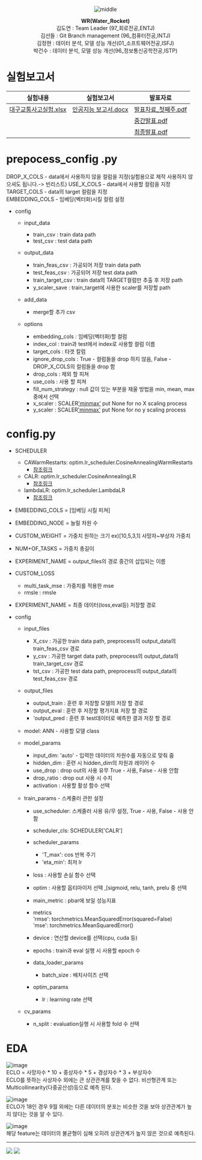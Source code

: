 <ul align="center">
  
![middle](https://capsule-render.vercel.app/api?type=cylinder&color=0147FF&height=150&section=header&text=Wassup&fontColor=FFFFFF&fontSize=70&animation=fadeIn&fontAlignY=55)
  
**WR(Water_Rocket)** <br>
김도연 : Team Leader (97_회로전공,ENTJ)<br> 
김선들 : Git Branch management (96_컴퓨터전공,INTJ)<br>
김정현 : 데이터 분석,  모델 성능 개선(01_소프트웨어전공,ISFJ)<br>
박건수 : 데이터 분석,  모델 성능 개선(96_정보통신공학전공,ISTP)<br></ul>

# 실험보고서
|실험내용|실험보고서|발표자료|
|------|---|---|
|[대구교통사고실험.xlsx](https://github.com/electronicguy97/est_wassup_01/files/13645556/default.xlsx)|[인공지능 보고서.docx](https://github.com/electronicguy97/est_wassup_01/files/13645944/default.docx)|[발표차료_첫째주.pdf](https://github.com/electronicguy97/est_wassup_01/files/13645586/_.pdf)|
|||[중간발표.pdf](https://github.com/electronicguy97/est_wassup_01/files/13645589/default.pdf)|
|||[최종발표.pdf](https://github.com/electronicguy97/est_wassup_01/files/13645591/default.pdf)|
  
# prepocess_config .py  
  
DROP_X_COLS - data에서 사용하지 않을 컬럼을 지정(실험용으로 제작 사용하지 않으셔도 됩니다.-> 빈리스트)
USE_X_COLS - data에서 사용할 컬럼을 지정  
TARGET_COLS - data의 target 컬럼을 지정  
EMBEDDING_COLS - 임베딩(벡터화)시킬 컬럼 설정

+ config  
  + input_data  
      + train_csv : train data path  
      + test_csv : test data path  

  + output_data
      + train_feas_csv : 가공되어 저장 train data path  
      + test_feas_csv : 가공되어 저장 test data path  
      + train_target_csv : train data의 TARGET컬럼만 추출 후 저장 path  
      + y_scaler_save : train_target에 사용한 scaler를 저장할 path  
  + add_data
    + merge할 추가 csv
  
  + options
      + embedding_cols : 임베딩(벡터화)할 컬럼
      + index_col : train과 test에서 index로 사용할 컬럼 이름  
      + target_cols : 타겟 칼럼  
      + ignore_drop_cols : True - 컬럼들을 drop 하지 않음, False - DROP_X_COLS의 컬럼들을 drop 함  
      + drop_cols : 제외 할 피쳐  
      + use_cols : 사용 할 피쳐  
      + fill_num_strategy : null 값이 있는 부분을 채울 방법을 min, mean, max 중에서 선택  
      + x_scaler : SCALER['minmax']() put None for no X scaling process  
      + y_scaler : SCALER['minmax']() put None for no y scaling process  

# config.py  

+ SCHEDULER
    + CAWarmRestarts: optim.lr_scheduler.CosineAnnealingWarmRestarts  
        + [참조링크](https://pytorch.org/docs/stable/generated/torch.optim.lr_scheduler.CosineAnnealingWarmRestarts.html#torch.optim.lr_scheduler.CosineAnnealingWarmRestarts)  
    + CALR: optim.lr_scheduler.CosineAnnealingLR  
        +  [참조링크](https://pytorch.org/docs/stable/generated/torch.optim.lr_scheduler.CosineAnnealingLR.html)  
    + lambdaLR: optim.lr_scheduler.LambdaLR  
        + [참조링크](https://pytorch.org/docs/stable/generated/torch.optim.lr_scheduler.LambdaLR.html)  
+ EMBEDDING_COLS = [임베딩 시킬 피쳐]
+ EMBEDDING_NODE = 늘릴 차원 수
+ CUSTOM_WEIGHT = 가중치 원하는 크기 ex)[10,5,3,1] 사망자~부상자 가중치
+ NUM+OF_TASKS = 가중치 총길이

+ EXPERIMENT_NAME = output_files의 경로 중간의 삽입되는 이름  

+ CUSTOM_LOSS
  + multi_task_mse : 가중치를 적용한 mse
  + rmsle : rmsle 

+ EXPERIMENT_NAME = 최종 데이터(loss,eval등) 저장할 경로
+ config  
    + input_files  
        + X_csv : 가공한 train data path, preprocess의 output_data의 train_feas_csv 경로  
        + y_csv : 가공한 target data path, preprocess의 output_data의 train_target_csv 경로  
        + tst_csv : 가공한 test data path, preprocess의 output_data의 test_feas_csv 경로  
  
    + output_files  
        + output_train : 훈련 후 저장할 모델의 저장 할 경로  
        + output_eval : 훈련 후 저장할 평가지표 저장 할 경로  
        + 'output_pred : 훈련 후 test데이터로 예측한 결과 저장 할 경로  
  
    + model: ANN - 사용할 모델 class  
    + model_params  
        + input_dim: 'auto' - 입력한 데이터의 차원수를 자동으로 맞춰 줌  
        + hidden_dim : 훈련 시 hidden_dim의 차원과 레이어 수  
        + use_drop : drop out의 사용 유무 True - 사용, False - 사용 안함  
        + drop_ratio : drop out 사용 시 수치  
        + activation : 사용할 활성 함수 선택  
  
    + train_params  - 스케줄러 관한 설정  
        + use_scheduler: 스케줄러 사용 유/무 설정, True - 사용, False - 사용 안 함  
        + scheduler_cls: SCHEDULER['CALR']  
        + scheduler_params  
            + 'T_max': cos 반복 주기  
            + 'eta_min': 최저 lr
  
        + loss : 사용할 손실 함수 선택  
        + optim : 사용할 옵티마이저 선택 ,[sigmoid, relu, tanh, prelu 중 선택
        + main_metric : pbar에 보일 성능지표
        + metrics  
            'rmse': torchmetrics.MeanSquaredError(squared=False)  
            'mse': torchmetrics.MeanSquaredError()  
        + device : 연산할 device를 선택(cpu, cuda 등)  
        + epochs : train과 eval 실행 시 사용할 epoch 수  
        + data_loader_params  
            + batch_size : 배치사이즈 선택  
        + optim_params  
            + lr : learning rate 선택  
    + cv_params  
        + n_split : evaluation실행 시 사용할 fold 수 선택

# EDA

![image](https://github.com/electronicguy97/est_wassup_01/assets/103613730/51435928-e6f8-4579-8ac3-d39744dededf)<br>
ECLO = 사망자수 * 10 + 중상자수 * 5 + 경상자수 * 3 + 부상자수<br>
ECLO를 뜻하는 사상자수 외에는 큰 상관관계를 찾을 수 없다. 비선형관계 또는 Multicollinearity(다중공산성)등으로 예측 된다.<br>


![image](https://github.com/electronicguy97/est_wassup_01/assets/103613730/cee6b82b-6d8f-4065-b2e1-f997b3e0e5b8)<br>
ECLO가 18인 경우 9월 외에는 다른 데이터의 분포는 비슷한 것을 보아 상관관계가 높지 않다는 것을 알 수 있다.

![image](https://github.com/electronicguy97/est_wassup_01/assets/103613730/a96cb048-5a44-4bee-ab85-042ab8ecba61)<br>
해당 feature는 데이터의 불균형이 심해 오히려 상관관계가 높지 않은 것으로 예측된다.

---
<img src="https://img.shields.io/badge/PyTorch-EE4C2C?style=for-the-badge&logo=PyTorch&logoColor=white"> <img src = "https://img.shields.io/badge/python-3776AB?style=for-the-badge&logo=python&logoColor=white">
